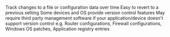 Track changes to a file or configuration data over time
Easy to revert to a previous setting
Some devices and OS provide version control features
May require third party management software if your application/device doesn't support version control 
e.g. Router configurations, Firewall configurations, Windows OS patches, Application registry entries 
